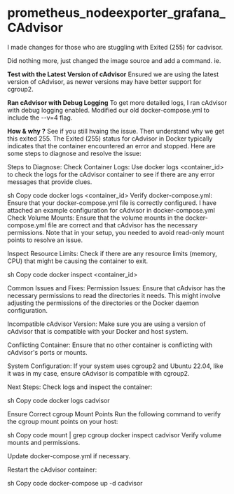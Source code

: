 # prometheus_nodeexporter_grafana_CAdvisor

I made changes for those who are stuggling with Exited (255) for cadvisor. 

Did nothing more, just changed the image source and add a command. ie. 

**Test with the Latest Version of cAdvisor**
Ensured we are using the latest version of cAdvisor, as newer versions may have better support for cgroup2.

**Ran cAdvisor with Debug Logging**
To get more detailed logs, I ran cAdvisor with debug logging enabled. Modified our old docker-compose.yml to include the --v=4 flag.

**How & why ?**
See if you still hvaing the issue. Then understand why we get this exited 255. The Exited (255) status for cAdvisor in Docker typically indicates that the container encountered an error and stopped. Here are some steps to diagnose and resolve the issue:

Steps to Diagnose:
Check Container Logs:
Use docker logs <container_id> to check the logs for the cAdvisor container to see if there are any error messages that provide clues.

sh
Copy code
docker logs <container_id>
Verify docker-compose.yml:
Ensure that your docker-compose.yml file is correctly configured. I have attached an example configuration for cAdvisor in docker-compose.yml
Check Volume Mounts:
Ensure that the volume mounts in the docker-compose.yml file are correct and that cAdvisor has the necessary permissions. Note that in your setup, you needed to avoid read-only mount points to resolve an issue.

Inspect Resource Limits:
Check if there are any resource limits (memory, CPU) that might be causing the container to exit.

sh
Copy code
docker inspect <container_id>

Common Issues and Fixes:
Permission Issues:
Ensure that cAdvisor has the necessary permissions to read the directories it needs. This might involve adjusting the permissions of the directories or the Docker daemon configuration.

Incompatible cAdvisor Version:
Make sure you are using a version of cAdvisor that is compatible with your Docker and host system.

Conflicting Container:
Ensure that no other container is conflicting with cAdvisor's ports or mounts.

System Configuration:
If your system uses cgroup2 and Ubuntu 22.04, like it was in my case, ensure cAdvisor is compatible with cgroup2.

Next Steps:
Check logs and inspect the container:

sh
Copy code
docker logs cadvisor

Ensure Correct cgroup Mount Points
Run the following command to verify the cgroup mount points on your host:

sh
Copy code
mount | grep cgroup
docker inspect cadvisor
Verify volume mounts and permissions.

Update docker-compose.yml if necessary.

Restart the cAdvisor container:

sh
Copy code
docker-compose up -d cadvisor
